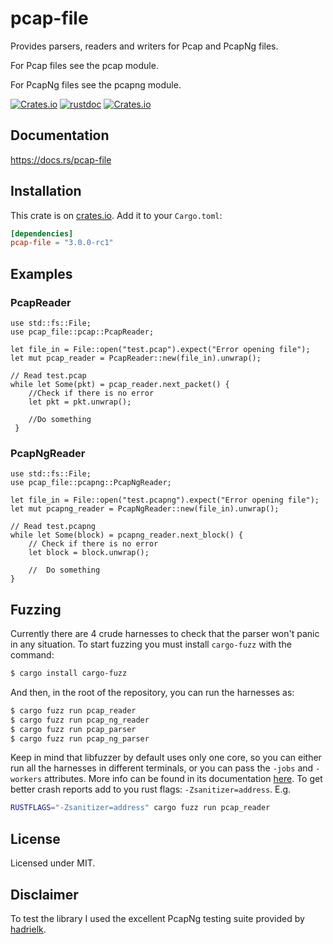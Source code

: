 # pcap-file

Provides parsers, readers and writers for Pcap and PcapNg files.

For Pcap files see the pcap module.

For PcapNg files see the pcapng module.

[![Crates.io](https://img.shields.io/crates/v/pcap-file.svg)](https://crates.io/crates/pcap-file)
[![rustdoc](https://img.shields.io/badge/Doc-pcap--file-green.svg)](https://docs.rs/pcap-file/)
[![Crates.io](https://img.shields.io/crates/l/pcap-file.svg)](https://github.com/courvoif/pcap-file/blob/master/LICENSE)

## Documentation

<https://docs.rs/pcap-file>

## Installation

This crate is on [crates.io](https://crates.io/crates/pcap-file).
Add it to your `Cargo.toml`:

```toml
[dependencies]
pcap-file = "3.0.0-rc1"
```

## Examples

### PcapReader

```rust,no_run
use std::fs::File;
use pcap_file::pcap::PcapReader;

let file_in = File::open("test.pcap").expect("Error opening file");
let mut pcap_reader = PcapReader::new(file_in).unwrap();

// Read test.pcap
while let Some(pkt) = pcap_reader.next_packet() {
    //Check if there is no error
    let pkt = pkt.unwrap();

    //Do something
 }
```

### PcapNgReader

```rust,no_run
use std::fs::File;
use pcap_file::pcapng::PcapNgReader;

let file_in = File::open("test.pcapng").expect("Error opening file");
let mut pcapng_reader = PcapNgReader::new(file_in).unwrap();

// Read test.pcapng
while let Some(block) = pcapng_reader.next_block() {
    // Check if there is no error
    let block = block.unwrap();

    //  Do something
}
```

## Fuzzing

Currently there are 4 crude harnesses to check that the parser won't panic in any situation. To start fuzzing you must install `cargo-fuzz` with the command:

```bash
$ cargo install cargo-fuzz
```

And then, in the root of the repository, you can run the harnesses as:

```bash
$ cargo fuzz run pcap_reader
$ cargo fuzz run pcap_ng_reader
$ cargo fuzz run pcap_parser
$ cargo fuzz run pcap_ng_parser
```

Keep in mind that libfuzzer by default uses only one core, so you can either run all the harnesses in different terminals, or you can pass the `-jobs` and `-workers` attributes. More info can be found in its documentation [here](https://llvm.org/docs/LibFuzzer.html).
To get better crash reports add to you rust flags: `-Zsanitizer=address`.
E.g.

```bash
RUSTFLAGS="-Zsanitizer=address" cargo fuzz run pcap_reader
```

## License

Licensed under MIT.

## Disclaimer

To test the library I used the excellent PcapNg testing suite provided by [hadrielk](https://github.com/hadrielk/pcapng-test-generator).
